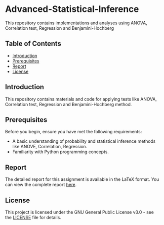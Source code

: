 # Advanced-Statistical-Inference
This repository contains implementations and analyses using ANOVA, Correlation test, Regression and Benjamini-Hochberg

## Table of Contents

- [Introduction](#introduction)
- [Prerequisites](#prerequisites)
- [Report](#report)
- [License](#license)

## Introduction

This repository contains materials and code for applying tests like ANOVA, Correlation test, Regression and Benjamini-Hochberg method.

## Prerequisites

Before you begin, ensure you have met the following requirements:
- A basic understanding of probability and statistical inference methods like ANOVE, Correlation, Regression.
- Familiarity with Python programming concepts.

## Report

The detailed report for this assignment is available in the LaTeX format. You can view the complete report [here](Report/Report.pdf).

## License

This project is licensed under the GNU General Public License v3.0 - see the [LICENSE](LICENSE) file for details.


